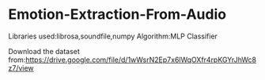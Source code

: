 # Emotion-Extraction-From-Audio

Libraries used:librosa,soundfile,numpy
Algorithm:MLP Classifier

Download the dataset from:https://drive.google.com/file/d/1wWsrN2Ep7x6lWqOXfr4rpKGYrJhWc8z7/view
